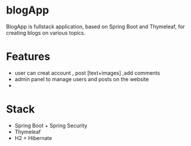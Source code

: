 # blogApp

BlogApp is fullstack application, based on Spring Boot and Thymeleaf, for creating blogs on various topics.

# Features

- user can creat account , post [text+images] ,add comments
- admin panel to manage users and posts on the website
- 
# Stack

* Spring Boot + Spring Security 
* Thymeleaf
* H2 + Hibernate

